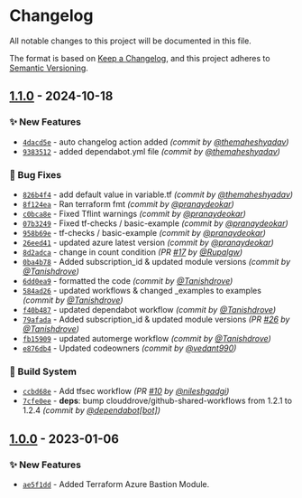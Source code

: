 # Changelog
All notable changes to this project will be documented in this file.

The format is based on [Keep a Changelog](https://keepachangelog.com/en/1.0.0/),
and this project adheres to [Semantic Versioning](https://semver.org/spec/v2.0.0.html).

## [1.1.0] - 2024-10-18
### :sparkles: New Features
- [`4dacd5e`](https://github.com/clouddrove/terraform-azure-bastion/commit/4dacd5e7f6733d5e335fb2cc763acd74ddbc76c4) - auto changelog action added *(commit by [@themaheshyadav](https://github.com/themaheshyadav))*
- [`9383512`](https://github.com/clouddrove/terraform-azure-bastion/commit/9383512e83e4fd92a82aa4dacaed07c0e0d83934) - added dependabot.yml file *(commit by [@themaheshyadav](https://github.com/themaheshyadav))*

### :bug: Bug Fixes
- [`826b4f4`](https://github.com/clouddrove/terraform-azure-bastion/commit/826b4f4fe06d3cea5242d81549a253ee99232f4d) - add default value in variable.tf *(commit by [@themaheshyadav](https://github.com/themaheshyadav))*
- [`8f124ea`](https://github.com/clouddrove/terraform-azure-bastion/commit/8f124ea0eebfebb0cfa8dc728e5c7ae0569b8407) - Ran terraform fmt *(commit by [@pranaydeokar](https://github.com/pranaydeokar))*
- [`c0bca8e`](https://github.com/clouddrove/terraform-azure-bastion/commit/c0bca8e0abb256094634c5ce333f5d139e5ec88d) - Fixed Tflint warnings *(commit by [@pranaydeokar](https://github.com/pranaydeokar))*
- [`07b3249`](https://github.com/clouddrove/terraform-azure-bastion/commit/07b32491602eeff792ed187002e7266af72bbcad) - Fixed tf-checks / basic-example *(commit by [@pranaydeokar](https://github.com/pranaydeokar))*
- [`958b69e`](https://github.com/clouddrove/terraform-azure-bastion/commit/958b69e9df53a07b00422a05e1bcca194fa9972d) - tf-checks / basic-example *(commit by [@pranaydeokar](https://github.com/pranaydeokar))*
- [`26eed41`](https://github.com/clouddrove/terraform-azure-bastion/commit/26eed411d1910c4e77483d91aa80d879c37344f2) - updated azure latest version *(commit by [@pranaydeokar](https://github.com/pranaydeokar))*
- [`8d2adca`](https://github.com/clouddrove/terraform-azure-bastion/commit/8d2adcad5621305929e9c487d6bf00d11141bb52) - change in count condition *(PR [#17](https://github.com/clouddrove/terraform-azure-bastion/pull/17) by [@Rupalgw](https://github.com/Rupalgw))*
- [`0ba4b78`](https://github.com/clouddrove/terraform-azure-bastion/commit/0ba4b78cc136a41cf6adbcadb160c29bd03ca862) - Added subscription_id & updated module versions *(commit by [@Tanishdrove](https://github.com/Tanishdrove))*
- [`6dd0ea9`](https://github.com/clouddrove/terraform-azure-bastion/commit/6dd0ea9f7bfcd5959620173aa24fc01b24f16bdd) - formatted the code *(commit by [@Tanishdrove](https://github.com/Tanishdrove))*
- [`584ad26`](https://github.com/clouddrove/terraform-azure-bastion/commit/584ad268843a15c870f8944f1ed6d331d0fed60f) - updated workflows & changed _examples to examples *(commit by [@Tanishdrove](https://github.com/Tanishdrove))*
- [`f40b487`](https://github.com/clouddrove/terraform-azure-bastion/commit/f40b4876a3994d83b516b59bb737518203934832) - updated dependabot workflow *(commit by [@Tanishdrove](https://github.com/Tanishdrove))*
- [`79afada`](https://github.com/clouddrove/terraform-azure-bastion/commit/79afada8a436a7e876fab47e8f6c37a25b95d1f2) - Added subscription_id & updated module versions *(PR [#26](https://github.com/clouddrove/terraform-azure-bastion/pull/26) by [@Tanishdrove](https://github.com/Tanishdrove))*
- [`fb15909`](https://github.com/clouddrove/terraform-azure-bastion/commit/fb15909e062c73c727f80b5e22c215a50f98532d) - updated automerge workflow *(commit by [@Tanishdrove](https://github.com/Tanishdrove))*
- [`e876db4`](https://github.com/clouddrove/terraform-azure-bastion/commit/e876db46439a967af6902a43c4af18323d146fce) - Updated codeowners *(commit by [@vedant990](https://github.com/vedant990))*

### :construction_worker: Build System
- [`ccbd68e`](https://github.com/clouddrove/terraform-azure-bastion/commit/ccbd68e48611e0fd9344b898efe5a0e4fb1124e3) - Add tfsec workflow *(PR [#10](https://github.com/clouddrove/terraform-azure-bastion/pull/10) by [@nileshgadgi](https://github.com/nileshgadgi))*
- [`7cfe0ee`](https://github.com/clouddrove/terraform-azure-bastion/commit/7cfe0ee70795390beb364f690d5a98afd63ed3ae) - **deps**: bump clouddrove/github-shared-workflows from 1.2.1 to 1.2.4 *(commit by [@dependabot[bot]](https://github.com/apps/dependabot))*


## [1.0.0] - 2023-01-06
### :sparkles: New Features
- [`ae5f1dd`](https://github.com/clouddrove/terraform-azure-bastion/commit/ae5f1dd2feadbcb1b19df3c755ee95d1f48034f9) - Added Terraform Azure Bastion Module.



[1.0.0]: https://github.com/clouddrove/terraform-azure-bastion/compare/1.0.0...master
[1.1.0]: https://github.com/clouddrove/terraform-azure-bastion/compare/1.0.0...1.1.0
